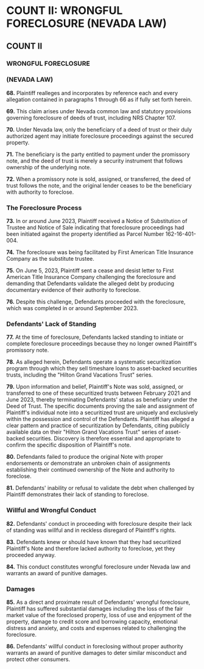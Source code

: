 # COUNT II: WRONGFUL FORECLOSURE (NEVADA LAW)

## COUNT II
### WRONGFUL FORECLOSURE
### (NEVADA LAW)

**68.** Plaintiff realleges and incorporates by reference each and every allegation contained in paragraphs 1 through 66
as if fully set forth herein.

**69.** This claim arises under Nevada common law and statutory provisions governing foreclosure of deeds of trust,
including NRS Chapter 107.

**70.** Under Nevada law, only the beneficiary of a deed of trust or their duly authorized agent may initiate
foreclosure proceedings against the secured property.

**71.** The beneficiary is the party entitled to payment under the promissory note, and the deed of trust is merely a
security instrument that follows ownership of the underlying note.

**72.** When a promissory note is sold, assigned, or transferred, the deed of trust follows the note, and the original
lender ceases to be the beneficiary with authority to foreclose.

### The Foreclosure Process

**73.** In or around June 2023, Plaintiff received a Notice of Substitution of Trustee and Notice of Sale indicating
that foreclosure proceedings had been initiated against the property identified as Parcel Number 162-16-401-004.

**74.** The foreclosure was being facilitated by First American Title Insurance Company as the substitute trustee.

**75.** On June 5, 2023, Plaintiff sent a cease and desist letter to First American Title Insurance Company challenging
the foreclosure and demanding that Defendants validate the alleged debt by producing documentary evidence of their
authority to foreclose.

**76.** Despite this challenge, Defendants proceeded with the foreclosure, which was completed in or around September
2023.

### Defendants' Lack of Standing

**77.** At the time of foreclosure, Defendants lacked standing to initiate or complete foreclosure proceedings because
they no longer owned Plaintiff's promissory note.

**78.** As alleged herein, Defendants operate a systematic securitization program through which they sell timeshare
loans to asset-backed securities trusts, including the "Hilton Grand Vacations Trust" series.

**79.** Upon information and belief, Plaintiff's Note was sold, assigned, or transferred to one of these securitized trusts between February 2021 and June 2023, thereby terminating Defendants' status as beneficiary under the Deed of Trust.
The specific documents proving the sale and assignment of Plaintiff's individual note into a securitized trust are uniquely and exclusively within the possession and control of the Defendants.
Plaintiff has alleged a clear pattern and practice of securitization by Defendants, citing publicly available data on their "Hilton Grand Vacations Trust" series of asset-backed securities.
Discovery is therefore essential and appropriate to confirm the specific disposition of Plaintiff's note.

**80.** Defendants failed to produce the original Note with proper endorsements or demonstrate an unbroken chain of
assignments establishing their continued ownership of the Note and authority to foreclose.

**81.** Defendants' inability or refusal to validate the debt when challenged by Plaintiff demonstrates their lack of
standing to foreclose.

### Willful and Wrongful Conduct

**82.** Defendants' conduct in proceeding with foreclosure despite their lack of standing was willful and in reckless
disregard of Plaintiff's rights.

**83.** Defendants knew or should have known that they had securitized Plaintiff's Note and therefore lacked authority
to foreclose, yet they proceeded anyway.

**84.** This conduct constitutes wrongful foreclosure under Nevada law and warrants an award of punitive damages.

### Damages

**85.** As a direct and proximate result of Defendants' wrongful foreclosure, Plaintiff has suffered substantial damages
including the loss of the fair market value of the foreclosed property, loss of use and enjoyment of the property,
damage to credit score and borrowing capacity, emotional distress and anxiety, and costs and expenses related to
challenging the foreclosure.

**86.** Defendants' willful conduct in foreclosing without proper authority warrants an award of punitive damages to
deter similar misconduct and protect other consumers.


